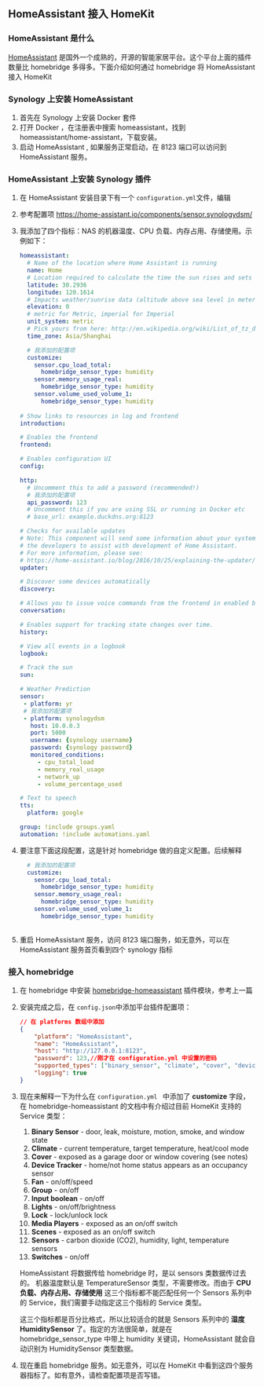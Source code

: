 ## HomeAssistant 接入 HomeKit

### HomeAssistant 是什么

 [HomeAssistant](http://home-assistant.io) 是国外一个成熟的，开源的智能家居平台。这个平台上面的插件数量比 homebridge 多得多。下面介绍如何通过 homebridge 将 HomeAssistant 接入 HomeKit

### Synology 上安装 HomeAssistant

1. 首先在 Synology 上安装 Docker 套件
2. 打开 Docker ，在注册表中搜索 homeassistant，找到 homeassistant/home-assistant，下载安装。
3. 启动 HomeAssistant , 如果服务正常启动，在 8123 端口可以访问到 HomeAssistant 服务。

### HomeAssistant 上安装 Synology 插件

1. 在 HomeAssistant 安装目录下有一个 `configuration.yml`文件，编辑

2. 参考配置项 https://home-assistant.io/components/sensor.synologydsm/ 

3. 我添加了四个指标：NAS 的机器温度、CPU 负载、内存占用、存储使用。示例如下：

   ```yaml
   homeassistant:
     # Name of the location where Home Assistant is running
     name: Home
     # Location required to calculate the time the sun rises and sets
     latitude: 30.2936
     longitude: 120.1614
     # Impacts weather/sunrise data (altitude above sea level in meters)
     elevation: 0
     # metric for Metric, imperial for Imperial
     unit_system: metric
     # Pick yours from here: http://en.wikipedia.org/wiki/List_of_tz_database_time_zones
     time_zone: Asia/Shanghai

     # 我添加的配置项
     customize:
       sensor.cpu_load_total:
         homebridge_sensor_type: humidity
       sensor.memory_usage_real:
         homebridge_sensor_type: humidity
       sensor.volume_used_volume_1:
         homebridge_sensor_type: humidity
             
   # Show links to resources in log and frontend
   introduction:

   # Enables the frontend
   frontend:

   # Enables configuration UI
   config:

   http:
     # Uncomment this to add a password (recommended!)
     # 我添加的配置项
     api_password: 123
     # Uncomment this if you are using SSL or running in Docker etc
     # base_url: example.duckdns.org:8123

   # Checks for available updates
   # Note: This component will send some information about your system to
   # the developers to assist with development of Home Assistant.
   # For more information, please see:
   # https://home-assistant.io/blog/2016/10/25/explaining-the-updater/
   updater:

   # Discover some devices automatically
   discovery:

   # Allows you to issue voice commands from the frontend in enabled browsers
   conversation:

   # Enables support for tracking state changes over time.
   history:

   # View all events in a logbook
   logbook:

   # Track the sun
   sun:

   # Weather Prediction
   sensor:
    - platform: yr
    # 我添加的配置项
    - platform: synologydsm
      host: 10.0.0.3
      port: 5000
      username: {synology username}
      password: {synology password}
      monitored_conditions:
        - cpu_total_load
        - memory_real_usage
        - network_up
        - volume_percentage_used

   # Text to speech
   tts:
     platform: google

   group: !include groups.yaml
   automation: !include automations.yaml
   ```

4. 要注意下面这段配置，这是针对 homebridge 做的自定义配置。后续解释

   ```yaml
     # 我添加的配置项
     customize:
       sensor.cpu_load_total:
         homebridge_sensor_type: humidity
       sensor.memory_usage_real:
         homebridge_sensor_type: humidity
       sensor.volume_used_volume_1:
         homebridge_sensor_type: humidity
             
   ```

5. 重启 HomeAssistant 服务，访问 8123 端口服务，如无意外，可以在 HomeAssistant 服务首页看到四个 synology 指标



### 接入 homebridge

1. 在 homebridge 中安装 [homebridge-homeassistant](https://github.com/home-assistant/homebridge-homeassistant) 插件模块，参考上一篇

2. 安装完成之后，在 `config.json`中添加平台插件配置项：

   ```json
   // 在 platforms 数组中添加
   {
       "platform": "HomeAssistant",
       "name": "HomeAssistant",
       "host": "http://127.0.0.1:8123",
       "password": 123,//刚才在 configuration.yml 中设置的密码
       "supported_types": ["binary_sensor", "climate", "cover", "device_tracker", "fan", "group", "input_boolean", "light", "lock", "media_player", "scene", "sensor", "switch"],
       "logging": true
   }
   ```

3. 现在来解释一下为什么在 `configuration.yml ` 中添加了 **customize** 字段，在 homebridge-homeassistant 的文档中有介绍过目前 HomeKit 支持的 Service 类型：

   1. **Binary Sensor** - door, leak, moisture, motion, smoke, and window state
   2. **Climate** - current temperature, target temperature, heat/cool mode
   3. **Cover** - exposed as a garage door or window covering (see notes)
   4. **Device Tracker** - home/not home status appears as an occupancy sensor
   5. **Fan** - on/off/speed
   6. **Group** - on/off
   7. **Input boolean** - on/off
   8. **Lights** - on/off/brightness
   9. **Lock** - lock/unlock lock
   10. **Media Players** - exposed as an on/off switch
   11. **Scenes** - exposed as an on/off switch
   12. **Sensors** - carbon dioxide (CO2), humidity, light, temperature sensors
   13. **Switches** - on/off

   HomeAssistant 将数据传给 homebridge 时，是以 sensors 类数据传过去的。 机器温度默认是 TemperatureSensor 类型，不需要修改。而由于 **CPU 负载、内存占用、存储使用** 这三个指标都不能匹配任何一个 Sensors 系列中的 Service，我们需要手动指定这三个指标的 Service 类型。

   这三个指标都是百分比格式，所以比较适合的就是 Sensors 系列中的 **湿度 HumiditySensor** 了。指定的方法很简单，就是在 homebridge_sensor_type 中带上 humidity 关键词，HomeAssistant 就会自动识别为 HumiditySensor 类型数据。

4. 现在重启 homebridge 服务。如无意外，可以在 HomeKit 中看到这四个服务器指标了。如有意外，请检查配置项是否写错。



